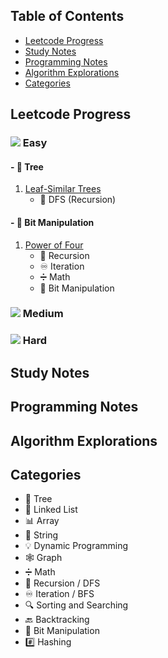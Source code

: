 ## Table of Contents
- [Leetcode Progress](#leetcode-progress)
- [Study Notes](#study-notes)
- [Programming Notes](#programming-notes)
- [Algorithm Explorations](#algorithm-explorations)
- [Categories](#categories)

## Leetcode Progress

### ![](https://img.shields.io/badge/-Easy-5cb85c) Easy
#### - 🌳 Tree
1. [Leaf-Similar Trees](/leetcode/easy/tree/leaf-similar_trees_recursion.md)
   - 🔁 DFS (Recursion)

#### - 🔣 Bit Manipulation
1. [Power of Four](/leetcode/easy/bit_manipulation/power_of_four_recursion_iteration_bit_manipulation_math.md)
   - 🔁 Recursion
   - ♾️ Iteration
   - ➗ Math
   - 🔣 Bit Manipulation

### ![](https://img.shields.io/badge/-Medium-f0ad4e) Medium
<!-- Add Medium problems here -->

### ![](https://img.shields.io/badge/-Hard-d9534f) Hard
<!-- Add Hard problems here -->

## Study Notes
<!-- General notes, programming concepts, best practices, etc. -->

## Programming Notes
<!-- Specific programming tips, tricks, or notes -->

## Algorithm Explorations
<!-- In-depth analysis of specific algorithms and data structures -->

## Categories
- 🌳 Tree
- 🔗 Linked List
- 📊 Array
- 🧵 String
- 💡 Dynamic Programming
- 🕸️ Graph
- ➗ Math
- 🔁 Recursion / DFS
- ♾️ Iteration / BFS
- 🔍 Sorting and Searching
- 🔙 Backtracking
- 🔣 Bit Manipulation
- #️⃣ Hashing
